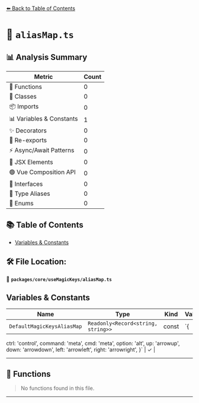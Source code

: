 [⬅️ Back to Table of Contents](../../../index.md)

# 📄 `aliasMap.ts`

## 📊 Analysis Summary

| Metric | Count |
|--------|-------|
| 🔧 Functions | 0 |
| 🧱 Classes | 0 |
| 📦 Imports | 0 |
| 📊 Variables & Constants | 1 |
| ✨ Decorators | 0 |
| 🔄 Re-exports | 0 |
| ⚡ Async/Await Patterns | 0 |
| 💠 JSX Elements | 0 |
| 🟢 Vue Composition API | 0 |
| 📐 Interfaces | 0 |
| 📑 Type Aliases | 0 |
| 🎯 Enums | 0 |

## 📚 Table of Contents

- [Variables & Constants](#variables-constants)

## 🛠️ File Location:
📂 **`packages/core/useMagicKeys/aliasMap.ts`**

## Variables & Constants

| Name | Type | Kind | Value | Exported |
|------|------|------|-------|----------|
| `DefaultMagicKeysAliasMap` | `Readonly<Record<string, string>>` | const | `{
  ctrl: 'control',
  command: 'meta',
  cmd: 'meta',
  option: 'alt',
  up: 'arrowup',
  down: 'arrowdown',
  left: 'arrowleft',
  right: 'arrowright',
}` | ✓ |


---

## 🔧 Functions

> No functions found in this file.


---